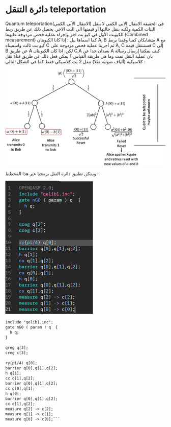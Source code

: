 # دائرة التنقل teleportation


Quantum teleportation(الانتقال الأني  الكمي)
في الحقيقة الانتقال الاني الكمي لا ينقل البتات الكمية ولكنه ينقل حالتها او قيمتها الى البت الاخر.
يحصل ذلك عن طريق ربط الكيوبت الأول في كيو بت اخر وإجراء عملية فحص مزدوجة عليهما (Combined measurement) كما اسماها بيل : إذا كانا الكيوبتان A, B متشابكان كميا وقمنا بربط A مع كيو بت ثالث واسميناه C ثم أجرينا عملية فحص مزدوجة على A, C فستنتقل قيمة C إلى B عن طريق A
لكن، اذا كان الكيوبتان C,A بعيدان جدا عن A كيف يمكننا إرسال رسالة بان عملية النقل تمت وما هي طريقة القياس ؟
يمكن فعل ذلك عن طريق قناة نقل كلاسيكية (ألياف ضوئية مثلا) تنقل 2 بت كلاسيكي فقط كما في الشكل التالي :

![teleportation figure](/docfx_project/images/teleportation1.png)

ويمكن تطبيق دائرة النقل برمجيا عبر هذا المخطط :

![teleportation figure](/docfx_project/images/teleportation2.png)

``` OPENQASM 2.0
include "qelib1.inc";
gate nG0 ( param ) q  {
  h q;
}

qreg q[3];
creg c[3];

ry(pi/4) q[0];
barrier q[0],q[1],q[2];
h q[1];
cx q[1],q[2];
barrier q[0],q[1],q[2];
cx q[0],q[1];
h q[0];
barrier q[0],q[1],q[2];
cx q[1],q[2];
measure q[2] -> c[2];
measure q[1] -> c[1];
measure q[0] -> c[0];```







